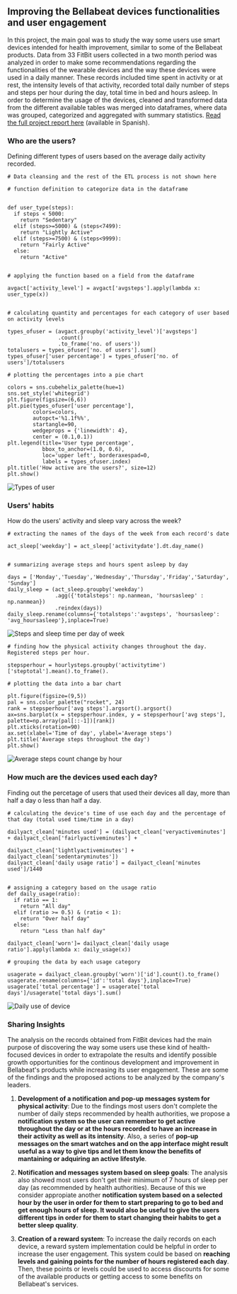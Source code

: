 ## Improving the Bellabeat devices functionalities and user engagement

In this project, the main goal was to study the way some users use smart devices intended for health improvement, similar to some of the Bellabeat products. 
Data from 33 FitBit users collected in a two month period was analyzed in order to make some recommendations regarding the functionalities of the wearable devices and the way these devices were used in a daily manner.
These records included time spent in activity or at rest, the intensity levels of that activity, recorded total daily number of steps and steps per hour during the day, total time in bed and hours asleep.
In order to determine the usage of the devices, cleaned and transformed data from the different available tables was merged into dataframes, where data was grouped, categorized and aggregated with summary statistics. [Read the full project report here](https://github.com/lugmenn/portfolio/blob/main/Fitbit_Analysis.ipynb) (available in Spanish).

### Who are the users?

Defining different types of users based on the average daily activity recorded.


```
# Data cleansing and the rest of the ETL process is not shown here

# function definition to categorize data in the dataframe


def user_type(steps):
  if steps < 5000:
    return "Sedentary"
  elif (steps>=5000) & (steps<7499):
    return "Lightly Active"
  elif (steps>=7500) & (steps<9999):
    return "Fairly Active"
  else:
    return "Active"


# applying the function based on a field from the dataframe

avgact['activity_level'] = avgact['avgsteps'].apply(lambda x: user_type(x))


# calculating quantity and percentages for each category of user based on activity levels

types_ofuser = (avgact.groupby('activity_level')['avgsteps']
                .count()
                .to_frame('no. of users'))
totalusers = types_ofuser['no. of users'].sum()
types_ofuser['user percentage'] = types_ofuser['no. of users']/totalusers

# plotting the percentages into a pie chart

colors = sns.cubehelix_palette(hue=1)
sns.set_style('whitegrid')
plt.figure(figsize=(6,6))
plt.pie(types_ofuser['user percentage'],
        colors=colors,
        autopct='%1.1f%%',
        startangle=90,
        wedgeprops = {'linewidth': 4},
        center = (0.1,0.1))
plt.legend(title='User type percentage',
           bbox_to_anchor=(1.0, 0.6),
           loc='upper left', borderaxespad=0,
           labels = types_ofuser.index)
plt.title('How active are the users?', size=12)
plt.show()
```
![Types of user](assets/01-activitylevels.png)

### Users' habits

How do the users' activity and sleep vary across the week?


```
# extracting the names of the days of the week from each record's date

act_sleep['weekday'] = act_sleep['activitydate'].dt.day_name()


# summarizing average steps and hours spent asleep by day 

days = ['Monday','Tuesday','Wednesday','Thursday','Friday','Saturday', 'Sunday']
daily_sleep = (act_sleep.groupby('weekday')
               .agg({'totalsteps': np.nanmean, 'hoursasleep' : np.nanmean})
               .reindex(days))
daily_sleep.rename(columns={'totalsteps':'avgsteps', 'hoursasleep': 'avg_hoursasleep'},inplace=True)
```
![Steps and sleep time per day of week](assets/02-ss_dayofweek.png)

```
# finding how the physical activity changes throughout the day. Registered steps per hour.

stepsperhour = hourlysteps.groupby('activitytime')['steptotal'].mean().to_frame().

# plotting the data into a bar chart

plt.figure(figsize=(9,5))
pal = sns.color_palette("rocket", 24)
rank = stepsperhour['avg steps'].argsort().argsort()
ax=sns.barplot(x = stepsperhour.index, y = stepsperhour['avg steps'], palette=np.array(pal[::-1])[rank])
plt.xticks(rotation=90)
ax.set(xlabel='Time of day', ylabel='Average steps')
plt.title('Average steps throughout the day')
plt.show()
```
![Average steps count change by hour](assets/03-steps_per_hour.png)

### How much are the devices used each day?

Finding out the percetage of users that used their devices all day, more than half a day o less than half a day.


```
# calculating the device's time of use each day and the percentage of that day (total used time/time in a day)

dailyact_clean['minutes used'] = (dailyact_clean['veryactiveminutes'] + dailyact_clean['fairlyactiveminutes'] + 
                                  dailyact_clean['lightlyactiveminutes'] + dailyact_clean['sedentaryminutes'])
dailyact_clean['daily usage ratio'] = dailyact_clean['minutes used']/1440


# assigning a category based on the usage ratio
def daily_usage(ratio):
  if ratio == 1:
    return "All day"
  elif (ratio >= 0.5) & (ratio < 1):
    return "Over half day"
  else:
    return "Less than half day"

dailyact_clean['worn']= dailyact_clean['daily usage ratio'].apply(lambda x: daily_usage(x))

# grouping the data by each usage category

usagerate = dailyact_clean.groupby('worn')['id'].count().to_frame()
usagerate.rename(columns={'id':'total days'},inplace=True)
usagerate['total percentage'] = usagerate['total days']/usagerate['total days'].sum()
```
![Daily use of device](assets/04-daily_usage.png)

### Sharing Insights

The analysis on the records obtained from FitBit devices had the main purpose of discovering the way some users use these kind of health-focused devices in order to extrapolate the results and identify possible growth opportunities for the continous development and improvement in Bellabeat's products while increasing its user engagement. These are some of the findings and the proposed actions to be analyzed by the company's leaders.

1. **Development of a notification and pop-up messages system for physical activity**: Due to the findings most users don't complete the number of daily steps recommended by health authorities, we propose a **notification system so the user can remember to get active throughout the day or at the hours recorded to have an increase in their activity as well as its intensity**. Also, a series of **pop-up messages on the smart watches and on the app interface might result useful as a way to give tips and let them know the benefits of mantaining or adquiring an active lifestyle**.

2. **Notification and messages system based on sleep goals**: The analysis also showed most users don't get their minimum of 7 hours of sleep per day (as recommended by health authorities). Because of this we consider appropiate another **notification system based on a selected hour by the user in order for them to start preparing to go to bed and get enough hours of sleep. It would also be useful to give the users different tips in order for them to start changing their habits to get a better sleep quality**.

3. **Creation of a reward system**: To increase the daily records on each device, a reward system implementation could be helpful in order to increase the user engagement. This system could be based on **reaching levels and gaining points for the number of hours registered each day**. Then, these points or levels could be used to access discounts for some of the available products or getting access to some benefits on Bellabeat's services.



```

```

